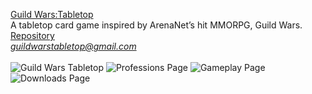 [Guild Wars:Tabletop](https://guildwarstabletop.github.io)<br>
A tabletop card game inspired by ArenaNet’s hit MMORPG, Guild Wars.<br>
[Repository](https://github.com/guildwarstabletop/guildwarstabletop.github.io)<br>
<i>guildwarstabletop@gmail.com</i><br>
<br>
![Guild Wars Tabletop](https://i.imgur.com/V6K6Koe.jpg)
![Professions Page](https://i.imgur.com/FkUgxhP.jpg)
![Gameplay Page](https://i.imgur.com/kp6FOYf.jpg)
![Downloads Page](https://i.imgur.com/r7sh3y3.jpg)
